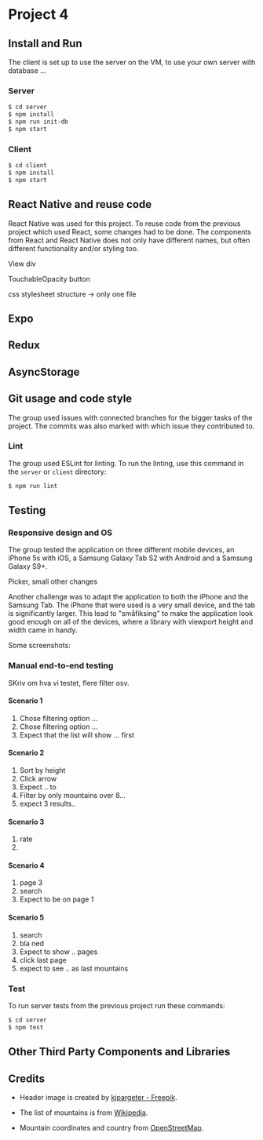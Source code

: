 # Project 4

## Install and Run

The client is set up to use the server on the VM, to use your own server with database ...

### Server
```sh
$ cd server
$ npm install
$ npm run init-db
$ npm start
```

### Client
```sh
$ cd client
$ npm install
$ npm start
```

## React Native and reuse code 
React Native was used for this project. To reuse code from the previous project which used React, some changes had to be done. The components from React and React Native does not only have different names, but often different functionality and/or styling too. 

View div

TouchableOpacity button

css stylesheet
structure -> only one file


## Expo

## Redux

## AsyncStorage

## Git usage and code style
The group used issues with connected branches for the bigger tasks of the project. The commits was also marked with which issue they contributed to. 

### Lint
The group used ESLint for linting. To run the linting, use this command in the `server` or `client` directory: 
```sh
$ npm run lint
```

## Testing
### Responsive design and OS
The group tested the application on three different mobile devices, an iPhone 5s with iOS, a Samsung Galaxy Tab S2 with Android and a Samsung Galaxy S9+.

Picker, small other changes

Another challenge was to adapt the application to both the iPhone and the Samsung Tab. The iPhone that were used is a very small device, and the tab is significantly larger. This lead to "småfiksing" to make the application look good enough on all of the devices, where a library with viewport height and width came in handy. 

Some screenshots: 


### Manual end-to-end testing
SKriv om hva vi testet, flere filter osv. 


#### Scenario 1
1. Chose filtering option ... 
2. Chose filtering option ...
3. Expect that the list will show ... first

#### Scenario 2
1. Sort by height 
2. Click arrow
3. Expect .. to 
4. Filter by only mountains over 8...
5. expect 3 results.. 

#### Scenario 3
1. rate
2. 

#### Scenario 4
1. page 3
2. search
3. Expect to be on page 1

#### Scenario 5
1. search
2. bla ned
3. Expect to show .. pages
4. click last page
5. expect to see .. as last mountains

### Test
To run server tests from the previous project run these commands: 
```sh
$ cd server
$ npm test
```

## Other Third Party Components and Libraries

## Credits
* Header image is created by <a href="https://www.freepik.com/free-vector/mountain-landscape_4391852.htm"> kjpargeter - Freepik</a>.

* The list of mountains is from <a href="https://en.wikipedia.org/wiki/List_of_mountains_by_elevation"> Wikipedia</a>. 

* Mountain coordinates and country from <a href="https://www.openstreetmap.org">OpenStreetMap</a>.
